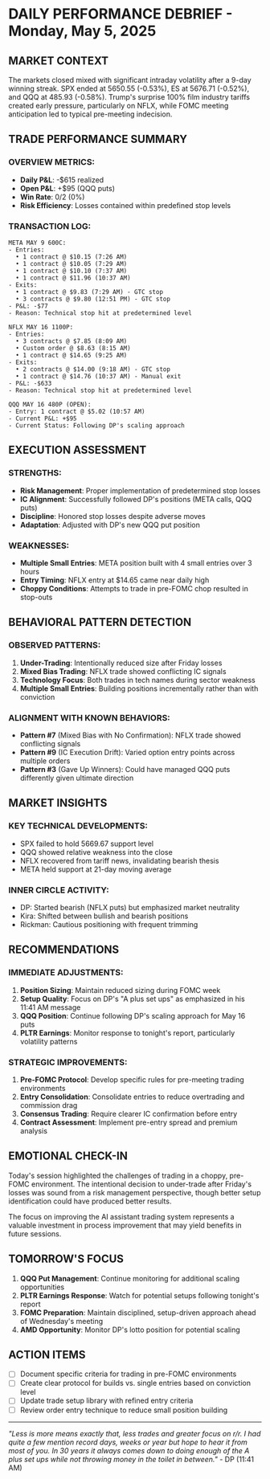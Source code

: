  # DAILY PERFORMANCE DEBRIEF - Monday, May 5, 2025

## MARKET CONTEXT
The markets closed mixed with significant intraday volatility after a 9-day winning streak. SPX ended at 5650.55 (-0.53%), ES at 5676.71 (-0.52%), and QQQ at 485.93 (-0.58%). Trump's surprise 100% film industry tariffs created early pressure, particularly on NFLX, while FOMC meeting anticipation led to typical pre-meeting indecision.

## TRADE PERFORMANCE SUMMARY

### OVERVIEW METRICS:
- **Daily P&L**: -$615 realized
- **Open P&L**: +$95 (QQQ puts)
- **Win Rate**: 0/2 (0%)
- **Risk Efficiency**: Losses contained within predefined stop levels

### TRANSACTION LOG:
```
META MAY 9 600C:
- Entries: 
  • 1 contract @ $10.15 (7:26 AM)
  • 1 contract @ $10.05 (7:29 AM)
  • 1 contract @ $10.10 (7:37 AM)
  • 1 contract @ $11.96 (10:37 AM)
- Exits:
  • 1 contract @ $9.83 (7:29 AM) - GTC stop
  • 3 contracts @ $9.80 (12:51 PM) - GTC stop
- P&L: -$77
- Reason: Technical stop hit at predetermined level

NFLX MAY 16 1100P:
- Entries:
  • 3 contracts @ $7.85 (8:09 AM)
  • Custom order @ $8.63 (8:15 AM)
  • 1 contract @ $14.65 (9:25 AM)
- Exits:
  • 2 contracts @ $14.00 (9:18 AM) - GTC stop
  • 1 contract @ $14.76 (10:37 AM) - Manual exit
- P&L: -$633
- Reason: Technical stop hit at predetermined level

QQQ MAY 16 480P (OPEN):
- Entry: 1 contract @ $5.02 (10:57 AM)
- Current P&L: +$95
- Current Status: Following DP's scaling approach
```

## EXECUTION ASSESSMENT

### STRENGTHS:
- **Risk Management**: Proper implementation of predetermined stop losses
- **IC Alignment**: Successfully followed DP's positions (META calls, QQQ puts)
- **Discipline**: Honored stop losses despite adverse moves
- **Adaptation**: Adjusted with DP's new QQQ put position

### WEAKNESSES:
- **Multiple Small Entries**: META position built with 4 small entries over 3 hours
- **Entry Timing**: NFLX entry at $14.65 came near daily high
- **Choppy Conditions**: Attempts to trade in pre-FOMC chop resulted in stop-outs

## BEHAVIORAL PATTERN DETECTION

### OBSERVED PATTERNS:
1. **Under-Trading**: Intentionally reduced size after Friday losses
2. **Mixed Bias Trading**: NFLX trade showed conflicting IC signals
3. **Technology Focus**: Both trades in tech names during sector weakness
4. **Multiple Small Entries**: Building positions incrementally rather than with conviction

### ALIGNMENT WITH KNOWN BEHAVIORS:
- **Pattern #7** (Mixed Bias with No Confirmation): NFLX trade showed conflicting signals  
- **Pattern #9** (IC Execution Drift): Varied option entry points across multiple orders
- **Pattern #3** (Gave Up Winners): Could have managed QQQ puts differently given ultimate direction

## MARKET INSIGHTS

### KEY TECHNICAL DEVELOPMENTS:
- SPX failed to hold 5669.67 support level
- QQQ showed relative weakness into the close
- NFLX recovered from tariff news, invalidating bearish thesis
- META held support at 21-day moving average

### INNER CIRCLE ACTIVITY:
- DP: Started bearish (NFLX puts) but emphasized market neutrality
- Kira: Shifted between bullish and bearish positions
- Rickman: Cautious positioning with frequent trimming

## RECOMMENDATIONS

### IMMEDIATE ADJUSTMENTS:
1. **Position Sizing**: Maintain reduced sizing during FOMC week
2. **Setup Quality**: Focus on DP's "A plus set ups" as emphasized in his 11:41 AM message
3. **QQQ Position**: Continue following DP's scaling approach for May 16 puts
4. **PLTR Earnings**: Monitor response to tonight's report, particularly volatility patterns

### STRATEGIC IMPROVEMENTS:
1. **Pre-FOMC Protocol**: Develop specific rules for pre-meeting trading environments
2. **Entry Consolidation**: Consolidate entries to reduce overtrading and commission drag
3. **Consensus Trading**: Require clearer IC confirmation before entry
4. **Contract Assessment**: Implement pre-entry spread and premium analysis

## EMOTIONAL CHECK-IN
Today's session highlighted the challenges of trading in a choppy, pre-FOMC environment. The intentional decision to under-trade after Friday's losses was sound from a risk management perspective, though better setup identification could have produced better results.

The focus on improving the AI assistant trading system represents a valuable investment in process improvement that may yield benefits in future sessions.

## TOMORROW'S FOCUS
1. **QQQ Put Management**: Continue monitoring for additional scaling opportunities
2. **PLTR Earnings Response**: Watch for potential setups following tonight's report
3. **FOMC Preparation**: Maintain disciplined, setup-driven approach ahead of Wednesday's meeting
4. **AMD Opportunity**: Monitor DP's lotto position for potential scaling

## ACTION ITEMS
- [ ] Document specific criteria for trading in pre-FOMC environments
- [ ] Create clear protocol for builds vs. single entries based on conviction level
- [ ] Update trade setup library with refined entry criteria
- [ ] Review order entry technique to reduce small position building

---

*"Less is more means exactly that, less trades and greater focus on r/r. I had quite a few mention record days, weeks or year but hope to hear it from most of you. In 30 years it always comes down to doing enough of the A plus set ups while not throwing money in the toilet in between."* - DP (11:41 AM)